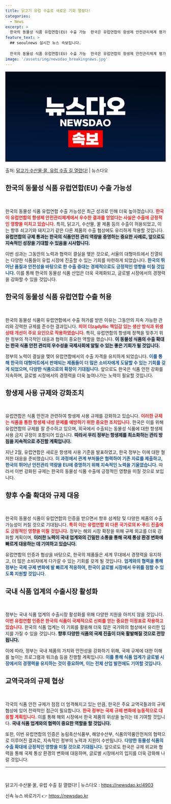 ```yaml
---
title: 닭고기 유럽 수출로 새로운 기회 열렸다!
categories:
  - News
excerpt: >
  한국의 동물성 식품 유럽연합(EU) 수출 가능  한국은 유럽연합의 항생제 안전관리체계 평가에서 우수한 성과를…
feature_text: >
  ## seoulnews 실시간 뉴스 속보입니다.

  한국의 동물성 식품 유럽연합(EU) 수출 가능  한국은 유럽연합의 항생제 안전관리체계 평가에서 우수한 성과를…
image: '/assets/img/newsdao_breakingnews.jpg'
---
```


![뉴스다오 속보](/assets/img/newsdao_breakingnews.jpg)

<p>출처: <a href="https://newsdao.kr/4903" rel="dofollow">닭고기·수산물·꿀, 유럽 수출 길 열렸다!</a> | 뉴스다오</p>

<h2 data-ke-size="size26">한국의 동물성 식품 유럽연합(EU) 수출 가능성</h2>

<p data-ke-size="size16">&nbsp;</p>

한국의 동물성 식품 유럽연합 수출 가능성은 최근 성과로 인해 더욱 높아졌습니다. <b><span style="color: #ee2323;">한국이 유럽연합의 항생제 안전관리체계에서 우수한 결과를 얻었다는 사실은 수출에 긍정적인 영향을 미치고 있습니다.</span></b> 특히, 닭고기, 수산물, 꿀 제품 등의 수출이 허용되었고, 이는 향후 쇠고기와 돼지고기 같은 다른 제품의 수출 협상에도 유리하게 작용할 것입니다. <b><span style="background-color: #21538527;">유럽연합의 규제 통과는 한국의 식품안전 관리 역량을 증명하는 중요한 사례로, 앞으로도 지속적인 성장을 기대할 수 있음을 시사합니다.</span></b> 

이번 성과는 그동안의 노력과 협력이 결실을 맺은 것으로, 서울의 대형마트에서 진열되는 다양한 식품들이 유럽 시장에 진출할 수 있는 기회를 마련하게 되었습니다. <b><span style="color: #1a5490;">한국의 뛰어난 품질과 안전성을 바탕으로 한 수출 증대는 경제적으로도 긍정적인 영향을 미칠 것입니다.</span></b> 이를 통해 한국의 동물성 식품 산업은 더욱 국제화되고, 글로벌 시장에서의 경쟁력을 강화할 수 있을 것입니다.

<h2 data-ke-size="size26">한국의 동물성 식품 유럽연합 수출 허용</h2>

<p data-ke-size="size16">&nbsp;</p>

한국의 동물성 식품이 유럽연합에서 수출 허가를 받은 이유는 그동안의 지속 가능한 관리와 강력한 규제를 준수한 결과입니다. <b><span style="color: #ee2323;">피어 더ządyllic 책임감 있는 생산 방식과 위생 상태 개선이 주요 요인으로 작용하였습니다.</span></b> 특히, 유럽연합의 항생제 정책을 맞추기 위한 정부의 적극적인 대응과 협력이 중요한 역할을 했습니다. <b><span style="background-color: #21538527;">이 동물성 식품의 수출 확대는 한국 식품 안전 관리의 우수성을 국제사회에 알릴 수 있는 좋은 기회가 될 것입니다.</span></b> 

정부의 노력이 결실을 맺어 유럽연합에서의 수출 자격을 유지하게 되었습니다. <b><span style="color: #1a5490;">이를 통해 한국의 대형마트에서 판매되는 제품들이 더 많은 소비자에게 도달할 수 있는 기회를 갖게 되었으며, 다양한 식품으로의 확장이 기대됩니다.</span></b> 앞으로도 한국은 식품 안전 강화를 지속하며, 글로벌 시장에서의 경쟁력을 더욱 높여나가는 노력이 필요할 것입니다.

<h2 data-ke-size="size26">항생제 사용 규제와 강화조치</h2>

<p data-ke-size="size16">&nbsp;</p>

유럽연합은 식품 안전과 관련하여 항생제 사용 규제를 강화하고 있습니다. <b><span style="color: #ee2323;">이러한 규제는 식품을 통한 항생제 내성 문제를 예방하기 위한 중요한 조치입니다.</span></b> 한국은 이를 위해 유럽연합의 규제를 잘 준수하고 있으며, 외국에서 수출되는 동물성 식품에 대한 항생제 사용 금지 규정이 포함되어 있습니다. <b><span style="background-color: #21538527;">따라서 우리 정부는 항생제를 최소화하는 관리 방침을 지속적으로 추진할 계획입니다.</span></b> 

지난 2월, 유럽연합은 새로운 항생제 사용 기준을 발표하였고, 한국 정부는 이에 대한 철저한 대응을 준비했습니다. <b><span style="color: #1a5490;">이 과정에서 관계 부처들은 협력하여 기존 자료를 제출하고, 한국의 뛰어난 안전관리 역량을 EU에 증명하기 위해 지속적인 노력을 기울였습니다.</span></b> 따라서 이번 강화된 규제는 한국의 동물성 식품 수출에 긍정적인 영향을 미칠 것으로 보입니다.

<h2 data-ke-size="size26">향후 수출 확대와 규제 대응</h2>

<p data-ke-size="size16">&nbsp;</p>

한국의 동물성 식품이 유럽연합의 인증을 받으면서 향후 삼계탕 및 다양한 제품의 수출 가능성이 커질 것으로 기대됩니다. <b><span style="color: #ee2323;">특히 이는 유럽연합 외 다른 국가로의 K-푸드 진출에도 긍정적인 영향을 미칠 것입니다.</span></b> 정부는 해외 시장 확장을 위해 규제 외교를 더욱 강화할 계획이며, <b><span style="background-color: #21538527;">이러한 노력이 국내 업계와의 긴밀한 소통을 통해 국제 통상 환경 변화에 빠르게 대응하는 데 기여하고 있습니다.</span></b> 

유럽연합의 인증과 협상을 바탕으로, 한국의 제품들은 세계 무대에서 경쟁력을 유지하고, 더 많은 소비자에게 다가갈 수 있는 기회를 갖게 될 것입니다. <b><span style="color: #1a5490;">업계와의 협력을 통해 정부는 국제 규제 변화에 발 빠르게 적응하여, 한국이 글로벌 시장에서 우위를 점할 수 있도록 지원할 것입니다.</span></b>

<h2 data-ke-size="size26">국내 식품 업계의 수출시장 활성화</h2>

<p data-ke-size="size16">&nbsp;</p>

정부는 국내 식품 업계의 수출시장 활성화를 위해 다양한 지원을 아끼지 않을 것입니다. <b><span style="color: #ee2323;">이번 유럽연합 인증은 한국의 식품이 국제적으로 신뢰를 얻는 중요한 이정표로 작용하고 있습니다.</span></b> 한국의 식품 업계는 이 기회를 활용해 더욱 많은 국가와의 협상에서 유리한 입지를 가질 수 있을 것입니다. <b><span style="background-color: #21538527;">향후 다양한 식품의 국제 진출이 더욱 활발해질 것으로 전망됩니다.</span></b>

이에 따라, 정부는 국내 제품의 가치와 안전성을 강화하기 위해, 국제 규제에 대한 이해를 높이는 프로그램과 워크숍 등을 진행할 계획입니다. <b><span style="color: #1a5490;">이를 통해 식품 업계가 글로벌 시장에서의 경쟁력을 유지하는 것이 중요하며, 이는 전체 산업 발전에도 기여할 것입니다.</span></b> 

<h2 data-ke-size="size26">교역국과의 규제 협상</h2>

<p data-ke-size="size16">&nbsp;</p>

각국의 식품 안전 규제가 점점 더 엄격해지고 있는 만큼, 한국은 주요 교역국들과의 규제 협상에 있어 전략적인 접근이 필요합니다. <b><span style="color: #ee2323;">한국 정부는 국제 규제 변화에 능동적으로 대응할 계획입니다.</span></b> 이를 통해 해외 시장에서 한국 제품의 위상을 높이는 데 기여할 것입니다. <b><span style="background-color: #21538527;">국내 식품 업계와의 협력이 중요한 역할을 할 것입니다.</span></b>

또한, 이번 유럽연합의 인증은 농림축산식품부, 해양수산부, 식품의약품안전처의 협력으로 이루어진 결과로, 지속적인 정부의 노력과 지원이 수반됩니다. <b><span style="color: #1a5490;">다양한 동물성 식품의 수출 확대에 긍정적인 영향을 미칠 것으로 기대됩니다.</span></b> 앞으로도 한국은 규제 외교와 협력을 통해 국제 통상 환경의 변화에 대응하며, 글로벌 시장에서의 입지를 더욱 강화해 나갈 것입니다.

<hr>

<p data-ke-size="size16">&nbsp;</p>

닭고기·수산물·꿀, 유럽 수출 길 열렸다! | 뉴스다오  : <a href="https://newsdao.kr/4903">https://newsdao.kr/4903</a> 

신속 뉴스 바로가기 👉 <a href="https://newsdao.kr" rel="dofollow">https://newsdao.kr</a>


